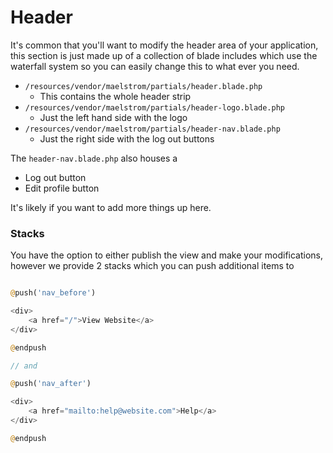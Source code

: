 # Header

It's common that you'll want to modify the header area of your application, this section is just made up of a collection of blade includes which use the waterfall system so you can easily change this to what ever you need.

- `/resources/vendor/maelstrom/partials/header.blade.php`
    - This contains the whole header strip
- `/resources/vendor/maelstrom/partials/header-logo.blade.php`
    - Just the left hand side with the logo
- `/resources/vendor/maelstrom/partials/header-nav.blade.php`
    - Just the right side with the log out buttons 

The `header-nav.blade.php` also houses a

- Log out button
- Edit profile button

It's likely if you want to add more things up here.

### Stacks

You have the option to either publish the view and make your modifications, however we provide 2 stacks which you can push additional items to

```php

@push('nav_before')

<div>
    <a href="/">View Website</a>
</div>

@endpush

// and

@push('nav_after')

<div>
    <a href="mailto:help@website.com">Help</a>
</div>

@endpush

```
